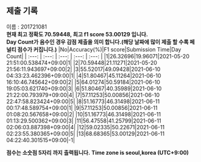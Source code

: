 


  
## 제출 기록  
이름 : 201721081  
**현재 최고 정확도 70.59448, 최고 f1 score 53.00129 입니다.**  
**Day Count가 음수인 경우 감점 제출을 의미 합니다.(해당 날짜에 많이 제출 할 수록 페널티 점수가 커집니다.)**
|No|Accuracy(%)|F1 score|Submission Time|Day Count|
| :---: | :---: | :---: | :---: | :---: |
|1|26.32696|19.96071|2021-05-20 21:51:00.538474+09:00|1|
|2|70.59448|21.11271|2021-05-20 21:56:11.943697+09:00|2|
|3|55.52017|49.09428|2021-06-10 04:33:23.462396+09:00|1|
|4|51.80467|45.11264|2021-06-10 16:10:46.745642+09:00|2|
|5|64.01274|50.59184|2021-06-10 19:05:03.621740+09:00|3|
|6|51.80467|40.35989|2021-06-10 21:22:00.793979+09:00|4|
|7|57.11253|50.00856|2021-06-10 22:47:58.823424+09:00|5|
|8|51.16773|46.31498|2021-06-11 00:17:48.589754+09:00|1|
|9|57.11253|50.00856|2021-06-11 01:08:20.567658+09:00|2|
|10|51.16773|46.31498|2021-06-11 01:13:29.500362+09:00|3|
|11|56.47558|41.25799|2021-06-11 02:06:03.887398+09:00|4|
|12|59.02335|50.22671|2021-06-11 02:23:55.380365+09:00|5|
|13|68.68365|53.00129|2021-06-11 04:22:40.301515+09:00|-1|


**점수는 소숫점 5자리 까지 출력됩니다.**
**Time zone is seoul,korea (UTC+9:00)**

